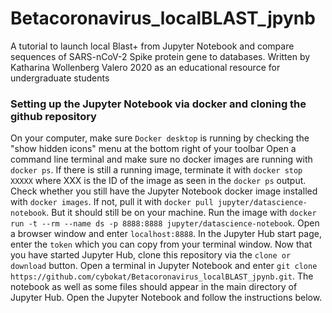 # Betacoronavirus_localBLAST_jpynb
A tutorial to launch local Blast+ from Jupyter Notebook and compare sequences of SARS-nCoV-2 Spike protein gene to databases. 
Written by Katharina Wollenberg Valero 2020 as an educational resource for undergraduate students

### Setting up the Jupyter Notebook via docker and cloning the github repository
On your computer, make sure `Docker desktop` is running by checking the "show hidden icons" menu at the bottom right of your toolbar
Open a command line terminal and make sure no docker images are running with `docker ps`. If there is still a running image, terminate it with `docker stop XXXXX` where XXX is the ID of the image as seen in the `docker ps` output.   
Check whether you still have the Jupyter Notebook docker image installed with `docker images`. If not, pull it with `docker pull jupyter/datascience-notebook`. But it should still be on your machine. 
Run the image with `docker run -t --rm --name ds -p 8888:8888 jupyter/datascience-notebook`.
Open a browser window and enter `localhost:8888`. In the Jupyter Hub start page, enter the `token` which you can copy from your terminal window. 
Now that you have started Jupyter Hub, clone this repository via the `clone or download` button. Open a terminal in Jupyter Notebook and enter `git clone https://github.com/cybokat/Betacoronavirus_localBLAST_jpynb.git`. The notebook as well as some files should appear in the main directory of Jupyter Hub. Open the Jupyter Notebook and follow the instructions below. 
